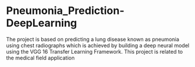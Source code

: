 # Pneumonia_Prediction-DeepLearning
The project is based on predicting a lung disease known as pneumonia using chest radiographs which is achieved by building a deep neural model using the VGG 16 Transfer Learning Framework. This project is related to the medical field application
